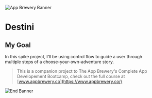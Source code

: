 
![App Brewery Banner](Documentation/AppBreweryBanner.png)

#  Destini

## My Goal

In this spike project, I'll be using control flow to guide a user through multiple steps of a choose-your-own-adventure story.

>This is a companion project to The App Brewery's Complete App Developement Bootcamp, check out the full course at [www.appbrewery.co](https://www.appbrewery.co/)

![End Banner](Documentation/readme-end-banner.png)
